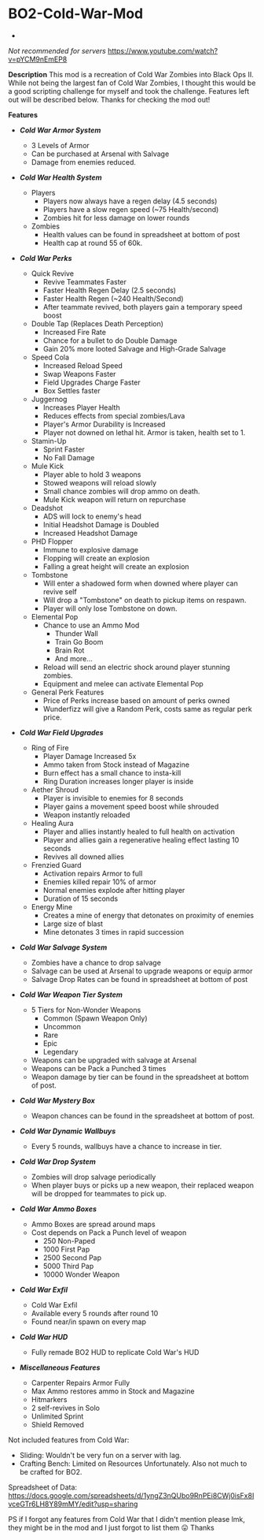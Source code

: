 # BO2-Cold-War-Mod
-
*Not recommended for servers*
https://www.youtube.com/watch?v=pYCM9nEmEP8

**Description**
This mod is a recreation of Cold War Zombies into Black Ops II. While not being the largest fan of Cold War Zombies, I thought this would be a good scripting challenge for myself and took the challenge. Features left out will be described below. Thanks for checking the mod out! 

**Features**
- ***Cold War Armor System***
  - 3 Levels of Armor
  - Can be purchased at Arsenal with Salvage
  - Damage from enemies reduced.

- ***Cold War Health System***
  - Players
    - Players now always have a regen delay (4.5 seconds)
    - Players have a slow regen speed (~75 Health/second)
    - Zombies hit for less damage on lower rounds
  - Zombies
    - Health values can be found in spreadsheet at bottom of post
    - Health cap at round 55 of 60k.

- ***Cold War Perks***
  - Quick Revive
    - Revive Teammates Faster
    - Faster Health Regen Delay (2.5 seconds)
    - Faster Health Regen (~240 Health/Second)
    - After teammate revived, both players gain a temporary speed boost
  - Double Tap (Replaces Death Perception)
    - Increased Fire Rate
    - Chance for a bullet to do Double Damage
    - Gain 20% more looted Salvage and High-Grade Salvage
  - Speed Cola
    - Increased Reload Speed
    - Swap Weapons Faster
    - Field Upgrades Charge Faster
    - Box Settles faster
  - Juggernog
    - Increases Player Health
    - Reduces effects from special zombies/Lava
    - Player's Armor Durability is Increased
    - Player not downed on lethal hit. Armor is taken, health set to 1.
  - Stamin-Up
    - Sprint Faster
    - No Fall Damage
  - Mule Kick
    - Player able to hold 3 weapons
    - Stowed weapons will reload slowly
    - Small chance zombies will drop ammo on death.
    - Mule Kick weapon will return on repurchase
  - Deadshot
    - ADS will lock to enemy's head
    - Initial Headshot Damage is Doubled
    - Increased Headshot Damage
  - PHD Flopper
    - Immune to explosive damage
    - Flopping will create an explosion
    - Falling a great height will create an explosion
  - Tombstone
    - Will enter a shadowed form when downed where player can revive self
    - Will drop a "Tombstone" on death to pickup items on respawn.
    - Player will only lose Tombstone on down.
  - Elemental Pop
    - Chance to use an Ammo Mod
      - Thunder Wall
      - Train Go Boom
      - Brain Rot
      - And more...
    - Reload will send an electric shock around player stunning zombies.
    - Equipment and melee can activate Elemental Pop
  - General Perk Features
    - Price of Perks increase based on amount of perks owned
    - Wunderfizz will give a Random Perk, costs same as regular perk price.

- ***Cold War Field Upgrades***
  - Ring of Fire
    - Player Damage Increased 5x
    - Ammo taken from Stock instead of Magazine
    - Burn effect has a small chance to insta-kill
    - Ring Duration increases longer player is inside
  - Aether Shroud
    - Player is invisible to enemies for 8 seconds
    - Player gains a movement speed boost while shrouded
    - Weapon instantly reloaded
  - Healing Aura
    - Player and allies instantly healed to full health on activation
    - Player and allies gain a regenerative healing effect lasting 10 seconds
    - Revives all downed allies
  - Frenzied Guard
    - Activation repairs Armor to full
    - Enemies killed repair 10% of armor
    - Normal enemies explode after hitting player
    - Duration of 15 seconds
  - Energy Mine
    - Creates a mine of energy that detonates on proximity of enemies
    - Large size of blast
    - Mine detonates 3 times in rapid succession

- ***Cold War Salvage System***
  - Zombies have a chance to drop salvage
  - Salvage can be used at Arsenal to upgrade weapons or equip armor
  - Salvage Drop Rates can be found in spreadsheet at bottom of post

- ***Cold War Weapon Tier System***
  - 5 Tiers for Non-Wonder Weapons
    - Common (Spawn Weapon Only)
    - Uncommon
    - Rare
    - Epic
    - Legendary
  - Weapons can be upgraded with salvage at Arsenal
  - Weapons can be Pack a Punched 3 times
  - Weapon damage by tier can be found in the spreadsheet at bottom of post.

- ***Cold War Mystery Box***
  - Weapon chances can be found in the spreadsheet at bottom of post.

- ***Cold War Dynamic Wallbuys***
  - Every 5 rounds, wallbuys have a chance to increase in tier.

- ***Cold War Drop System***
  - Zombies will drop salvage periodically
  - When player buys or picks up a new weapon, their replaced weapon will be dropped for teammates to pick up.

- ***Cold War Ammo Boxes***
  - Ammo Boxes are spread around maps
  - Cost depends on Pack a Punch level of weapon
    - 250 Non-Paped
    - 1000 First Pap
    - 2500 Second Pap
    - 5000 Third Pap
    - 10000 Wonder Weapon

- ***Cold War Exfil***
  - Cold War Exfil
  - Available every 5 rounds after round 10
  - Found near/in spawn on every map

- ***Cold War HUD***
  - Fully remade BO2 HUD to replicate Cold War's HUD

- ***Miscellaneous Features***
  - Carpenter Repairs Armor Fully
  - Max Ammo restores ammo in Stock and Magazine
  - Hitmarkers
  - 2 self-revives in Solo
  - Unlimited Sprint
  - Shield Removed

Not included features from Cold War:
  - Sliding: Wouldn't be very fun on a server with lag.
  - Crafting Bench: Limited on Resources Unfortunately. Also not much to be crafted for BO2.

Spreadsheet of Data: https://docs.google.com/spreadsheets/d/1yngZ3nQUbo9RnPEi8CWj0isFx8IvceGTr6LH8Y89mMY/edit?usp=sharing

PS if I forgot any features from Cold War that I didn't mention please lmk, they might be in the mod and I just forgot to list them :stuck_out_tongue: Thanks
